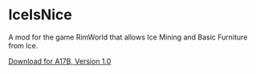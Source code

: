# IceIsNice
A mod for the game RimWorld that allows Ice Mining and Basic Furniture from Ice.

[Download for A17B, Version 1.0](https://github.com/madolinn/RimWorld_IceIsNice/files/1283350/Random.Things.-.Ice.Is.Nice.zip)
